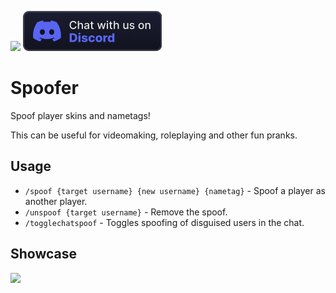 ![](https://github.com/mineblock11/mineblock11/blob/master/fabric-api_64h.png?raw=true) [![](https://github.com/intergrav/devins-badges/blob/v2/assets/cozy/social/discord-plural_64h.png?raw=true)](https://discord.gg/UzHtJKqHny)

# Spoofer

Spoof player skins and nametags!

This can be useful for videomaking, roleplaying and other fun pranks.

## Usage

- `/spoof {target username} {new username} {nametag}` - Spoof a player as another player.
- `/unspoof {target username}` - Remove the spoof.
- `/togglechatspoof` - Toggles spoofing of disguised users in the chat.

## Showcase

![](https://oh.why-am-i-he.re/5AZfP09Ix.gif)
